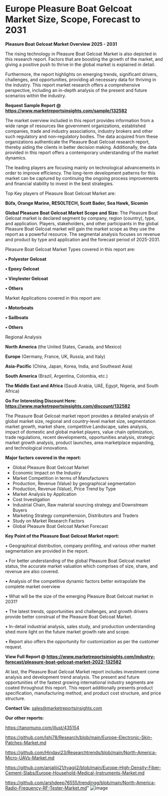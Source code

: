 # Europe Pleasure Boat Gelcoat Market Size, Scope, Forecast to 2031

<Strong> Pleasure Boat Gelcoat Market Overview 2025 - 2031</strong>

The rising technology in Pleasure Boat Gelcoat Market is also depicted in this research report. Factors that are boosting the growth of the market, and giving a positive push to thrive in the global market is explained in detail.

Furthermore, the report highlights on emerging trends, significant drivers, challenges, and opportunities, providing all necessary data for thriving in the industry. This report market research offers a comprehensive perspective, including an in-depth analysis of the present and future scenarios within the industry.

<strong>Request Sample Report @ <a href=https://www.marketreportsinsights.com/sample/132582>https://www.marketreportsinsights.com/sample/132582</a></strong>

The market overview included in this report provides information from a wide range of resources like government organizations, established companies, trade and industry associations, industry brokers and other such regulatory and non-regulatory bodies. The data acquired from these organizations authenticate the Pleasure Boat Gelcoat research report, thereby aiding the clients in better decision making. Additionally, the data provided in this report offers a contemporary understanding of the market dynamics.

The leading players are focusing mainly on technological advancements in order to improve efficiency. The long-term development patterns for this market can be captured by continuing the ongoing process improvements and financial stability to invest in the best strategies.

Top Key players of Pleasure Boat Gelcoat Market are:

<strong>Büfa, Orange Marine, RESOLTECH, Scott Bader, Sea Hawk, Sicomin</strong>

<strong><b>Global Pleasure Boat Gelcoat Market Scope and Size:</b></strong>
The Pleasure Boat Gelcoat market is declared segment by company, region (country), type, and application. Players, stakeholders, and other participants in the global Pleasure Boat Gelcoat market will gain the market scope as they use the report as a powerful resource. The segmental analysis focuses on revenue and product by type and application and the forecast period of 2025-2031.

Pleasure Boat Gelcoat Market Types covered in this report are:

<strong>• Polyester Gelcoat

• Epoxy Gelcoat

• Vinylester Gelcoat

• Others</strong>

Market Applications covered in this report are:

<strong>• Motorboats

• Sailboats

• Others</strong> 

Regional Analysis

<strong>North America</strong> (the United States, Canada, and Mexico)

<strong>Europe</strong> (Germany, France, UK, Russia, and Italy)

<strong>Asia-Pacific</strong> (China, Japan, Korea, India, and Southeast Asia)

<strong>South America</strong> (Brazil, Argentina, Colombia, etc.)

<strong>The Middle East and Africa</strong> (Saudi Arabia, UAE, Egypt, Nigeria, and South Africa)

<strong>Go For Interesting Discount Here: <a href=https://www.marketreportsinsights.com/discount/132582>https://www.marketreportsinsights.com/discount/132582</a></strong>

The Pleasure Boat Gelcoat market report provides a detailed analysis of global market size, regional and country-level market size, segmentation market growth, market share, competitive Landscape, sales analysis, impact of domestic and global market players, value chain optimization, trade regulations, recent developments, opportunities analysis, strategic market growth analysis, product launches, area marketplace expanding, and technological innovations.

<strong><b>Major factors covered in the report:</b></strong>
<ul>
  <li>Global Pleasure Boat Gelcoat Market </li>
  <li>Economic Impact on the Industry</li>
  <li>Market Competition in terms of Manufacturers</li>
  <li>Production, Revenue (Value) by geographical segmentation</li>
  <li>Production, Revenue (Value), Price Trend by Type</li>
  <li>Market Analysis by Application</li>
  <li>Cost Investigation</li>
  <li>Industrial Chain, Raw material sourcing strategy and Downstream Buyers</li>
  <li>Marketing Strategy comprehension, Distributors and Traders</li>
  <li>Study on Market Research Factors</li>
  <li>Global Pleasure Boat Gelcoat Market Forecast</li>
</ul>

<strong><b>Key Point of the Pleasure Boat Gelcoat Market report:</b></strong>

• Geographical distribution, company profiling, and various other market segmentation are provided in the report.

• For better understanding of the global Pleasure Boat Gelcoat market status, the accurate market valuation which comprises of size, share, and revenue are also covered.

• Analysis of the competitive dynamic factors better extrapolate the complete market overview

• What will be the size of the emerging Pleasure Boat Gelcoat market in 2031?

• The latest trends, opportunities and challenges, and growth drivers provide better construal of the Pleasure Boat Gelcoat Market.

• In-detail industrial analysis, sales study, and production understanding shed more light on the future market growth rate and scope.

• Report also offers the opportunity for customization as per the customer request.

<strong><b>View Full Report @ <a href=https://www.marketreportsinsights.com/industry-forecast/pleasure-boat-gelcoat-market-2022-132582>https://www.marketreportsinsights.com/industry-forecast/pleasure-boat-gelcoat-market-2022-132582</a></b></strong>


At last, the Pleasure Boat Gelcoat Market report includes investment come analysis and development trend analysis. The present and future opportunities of the fastest growing international industry segments are coated throughout this report. This report additionally presents product specification, manufacturing method, and product cost structure, and price structure.

<strong>Contact Us:</strong>
sales@marketreportsinsights.com

<strong>Our other reports:</strong>

<a href=https://tanomuno.com/illust/435154>https://tanomuno.com/illust/435154</a>

<a href=https://github.com/Ishi78/Research/blob/main/Europe-Electronic-Skin-Patches-Market.md>https://github.com/Ishi78/Research/blob/main/Europe-Electronic-Skin-Patches-Market.md</a>

<a href=https://github.com/Hindavi23/Researchtrends/blob/main/North-America-Micro-UAVs-Market.md>https://github.com/Hindavi23/Researchtrends/blob/main/North-America-Micro-UAVs-Market.md</a>

<a href=https://github.com/anjaliiii21/tyagii2/blob/main/Europe-High-Density-Fiber-Cement-Slabs/Europe-Household-Medical-Instruments-Market.md>https://github.com/anjaliiii21/tyagii2/blob/main/Europe-High-Density-Fiber-Cement-Slabs/Europe-Household-Medical-Instruments-Market.md</a>

<a href=https://github.com/arshdeep76555/trendingg/blob/main/North-America-Radio-Frequency-RF-Tester-Market.md>https://github.com/arshdeep76555/trendingg/blob/main/North-America-Radio-Frequency-RF-Tester-Market.md</a>"
![image](https://github.com/user-attachments/assets/580923ae-e748-42e9-9017-21b76dccd676)
